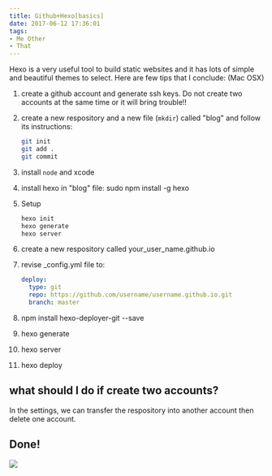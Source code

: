 ```yaml
---
title: Github+Hexo[basics]
date: 2017-06-12 17:36:01
tags:
- Me Other
- That
---
```


Hexo is a very useful tool to build static websites and it has lots of simple and beautiful themes to select. Here are few tips that I conclude: (Mac OSX)


1. create a github account and generate ssh keys. Do not create two accounts at the same time or it will bring trouble!!
2. create a new respository and a new file (`mkdir`) called "blog" and follow its instructions:

	```bash
	git init
	git add .
	git commit
	```

3. install `node` and xcode
4. install hexo in "blog" file: sudo npm install -g hexo
5. Setup

	```bash
	hexo init
   hexo generate
   hexo server
   ```
6. create a new respository called your_user_name.github.io
7. revise _config.yml file to:

   ```yaml
   deploy:
     type: git
     repo: https://github.com/username/username.github.io.git
     branch: master
   ```
8. npm install hexo-deployer-git --save
9. hexo generate
10. hexo server 
10. hexo deploy

## what should I do if create two accounts?

In the settings, we can transfer the respository into another account then delete one account.

## Done!
![](http://blog.zhangruipeng.me/hexo-theme-hueman/gallery/math.jpg)

